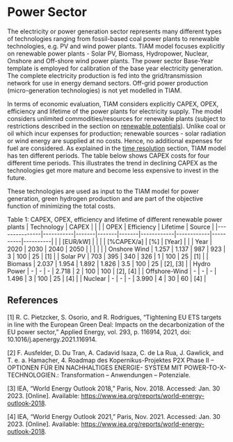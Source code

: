 # Power Sector

The electricity or power generation sector represents many different types of technologies ranging from fossil-based coal power plants to renewable technologies, e.g. PV and wind power plants. TIAM model focuses explicitly on renewable power plants - Solar PV, Biomass, Hydropower, Nuclear, Onshore and Off-shore wind power plants. The power sector Base-Year template is employed for calibration of the base year electricity generation. The complete electricity production is fed into the grid/transmission network for use in energy demand sectors. Off-grid power production (micro-generation technologies) is not yet modelled in TIAM.

In terms of economic evaluation, TIAM considers explicitly CAPEX, OPEX, efficiency and lifetime of the power plants for electricity supply. The model considers unlimited commodities/resources for renewable plants  (subject to restrictions described in the section on [renewable potentials](../restrictions/potentials-renewable.md)). Unlike coal or oil which incur expenses for production; renewable sources - solar radiation or wind energy are supplied at no costs. Hence, no additional expenses for fuel are considered. As explained in the [time resolution](../model_objective/time-horizon.md) section, TIAM model has ten different periods. The table below shows CAPEX costs for four different time periods. This illustrates the trend in declining CAPEX as the technologies get more mature and become less expensive to invest in the future.

These technologies are used as input to the TIAM model for power generation, green hydrogen production and are part of the objective function of minimizing the total costs.

Table 1: CAPEX, OPEX, efficiency and lifetime of different renewable power plants
| Technology    | CAPEX     |       |       |       | OPEX       | Efficiency | Lifetime | Source   |
|---------------|-----------|-------|-------|-------|------------|------------|----------|----------|
|               |  [EUR/kW] |       |       |       | [%CAPEX/a] | [%]        | [Year]   |          |
| Year          | 2020      | 2030  | 2040  | 2050  |            |            |          |          |
| Onshore Wind  | 1.257     | 1.137 | 987   | 923   | 3          | 100        | 25       | [1]      |
| Solar PV      | 703       | 395   | 340   | 326   | 1          | 100        | 25       | [1]      |
| Biomass       | 2.037     | 1.954 | 1.892 | 1.826 | 3.5        | 100        | 25       | [2], [3] |
| Hydro Power   | -         | -     | -     | 2.718 | 2          | 100        | 100      | [2], [4] |
| Offshore-Wind | -         | -     | -     | 1.496 | 3          | 100        | 25       | [4]      |
| Nuclear       | -         | -     | -     | 3.990 | 4          | 30         | 60       | [4]      |

## References

[1]	R. C. Pietzcker, S. Osorio, and R. Rodrigues, “Tightening EU ETS targets in line with the European Green Deal: Impacts on the decarbonization of the EU power sector,” Applied Energy, vol. 293, p. 116914, 2021, doi: 10.1016/j.apenergy.2021.116914.

[2]	F. Ausfelder, D. Du Tran, A. Cadavid Isaza, C. de La Rua, J. Gawlick, and T. e. a. Hamacher, 4. Roadmap des Kopernikus-Projektes P2X Phase II – OPTIONEN FÜR EIN NACHHALTIGES ENERGIE- SYSTEM MIT POWER-TO-X- TECHNOLOGIEN.: Transformation – Anwendungen – Potenziale.

[3]	IEA, “World Energy Outlook 2018,” Paris, Nov. 2018. Accessed: Jan. 30 2023. [Online]. Available: https://www.iea.org/reports/world-energy-outlook-2018.

[4]	IEA, “World Energy Outlook 2021,” Paris, Nov. 2021. Accessed: Jan. 30 2023. [Online]. Available: https://www.iea.org/reports/world-energy-outlook-2018.
